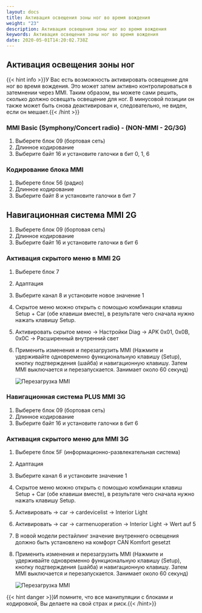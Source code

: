 ```yaml
---
layout: docs
title: Активация освещения зоны ног во время вождения
weight: "23"
description: Активация освещения зоны ног во время вождения
keywords: Активация освещения зоны ног во время вождения
date: 2020-05-01T14:20:02.738Z
---
```

## Активация освещения зоны ног

{{< hint info >}}У Вас есть возможность активировать освещение для ног во время вождения. Это может затем активно контролироваться в затемнении через MMI. Таким образом, вы можете сами решить, сколько должно освещать освещение для ног. В минусовой позиции он также может быть снова деактивирован и, следовательно, не виден, если он мешает.{{< /hint >}}

### **MMI Basic (Symphony/Concert radio) - (NON-MMI - 2G/3G)**

1. Выберете блок 09 (бортовая сеть)
2. Длинное кодирование
3. Выберите байт 16 и установите галочки в бит 0, 1, 6

### **Кодирование блока MMI**

1. Выберете блок 56 (радио)
2. Длинное кодирование
3. Выберите байт 8 и установите галочки в бит 7

## **Навигационная система MMI 2G**

1. Выберете блок 09 (бортовая сеть)
2. Длинное кодирование
3. Выберите байт 16 и установите галочки в бит 6

### **Активация скрытого меню в MMI 2G**

1. Выберете блок 7 
2. Адаптация
3. Выберите канал 8 и установите новое значение 1
4. Скрытое меню можно открыть с помощью комбинации клавиш Setup + Car (обе клавиши вместе), в результате чего сначала нужно нажать клавишу Setup.
5. Активировать скрытое меню -> Настройки Diag -> APK 0x01, 0x0B, 0x0C -> Расширенный внутренний свет
6. Применить изменения и перезагрузить MMI (Нажмите и удерживайте одновременно функциональную клавишу (Setup), кнопку подтверждения (шайба) и навигационную клавишу. Затем MMI выключается и перезапускается. Занимает около 60 секунд)

   ![Перезагрузка MMI](/images/uploads/audi_a4_a5_q5_mmi_bedieneinheit_reset_vorfacelift.png "Перезагрузка MMI")


### **Навигационная система PLUS MMI 3G**

1. Выберете блок 09 (бортовая сеть)
2. Длинное кодирование
3. Выберите байт 16 и установите галочки в бит 6

### **Активация скрытого меню для MMI 3G**

1. Выберете блок 5F (информационно-развлекательная система)
2. Адаптация
3. Выберите канал 6 и установите значение 1
4. Скрытое меню можно открыть с помощью комбинации клавиш Setup + Car (обе клавиши вместе), в результате чего сначала нужно нажать клавишу Setup.
2. Активировать -> car -> cardevicelist -> Interior Light
2. Активировать -> car -> carmenuoperation -> Interior Light -> Wert auf 5
1. В новой модели рестайлинг значение внутреннего освещения должно быть установлено на комфорт CAN Komfort gesetzt
6. Применить изменения и перезагрузить MMI (Нажмите и удерживайте одновременно функциональную клавишу (Setup), кнопку подтверждения (шайба) и навигационную клавишу. Затем MMI выключается и перезапускается. Занимает около 60 секунд)

   ![Перезагрузка MMI](/images/uploads/audi_a4_a5_q5_mmi_bedieneinheit_reset_vorfacelift.png "Перезагрузка MMI")



{{< hint danger >}}И помните, что все манипуляции с блоками и кодировкой, Вы делаете на свой страх и риск.{{< /hint>}}